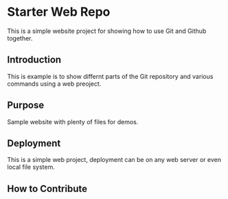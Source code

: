 # Starter Web Repo

This is a simple website project for
showing how to use Git and Github together.

## Introduction

This is example is to show differnt parts
of the Git repository and various commands
using a web preoject.

## Purpose

Sample website with plenty of files for demos.

## Deployment

This is a simple web project, deployment
can be on any web server or even local file system. 

## How to Contribute